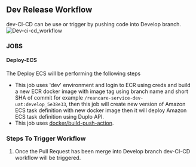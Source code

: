 ## Dev Release Workflow

dev-CI-CD can be use or trigger by pushing code into Develop branch.
![Dev-ci-cd_workflow](https://github.com/REAN-Foundation/reancare-service/blob/feature/flow_documentation/assets/images/dev-ci-cd_workflow.png?raw=true)

### JOBS

#### Deploy-ECS
The Deploy ECS will be performing the following steps

* This job uses 'dev' environment and login to ECR using creds and build a new ECR docker image with image tag using branch name and short SHA of commit for example ``` /reancare-service-dev-uat:develop_5e38e33 ```, then this job will create new version of Amazon ECS task definition with new docker image then it will deploy Amazon ECS task definition using Duplo API.
* This job uses [docker/build-push-action](https://github.com/marketplace/actions/build-and-push-docker-images).

### Steps To Trigger Workflow

1. Once the Pull Request has been merge into Develop branch dev-CI-CD workflow will be triggered.

